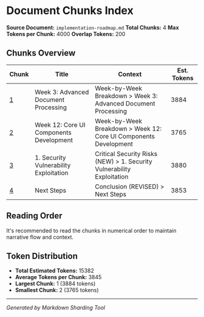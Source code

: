 # Document Chunks Index

**Source Document:** `implementation-roadmap.md`
**Total Chunks:** 4
**Max Tokens per Chunk:** 4000
**Overlap Tokens:** 200

## Chunks Overview

| Chunk | Title | Context | Est. Tokens |
|-------|-------|---------|-------------|
| [1](./chunk_001_week_3_advanced_document_processing.md) | Week 3: Advanced Document Processing | Week-by-Week Breakdown > Week 3: Advanced Document Processing | 3884 |
| [2](./chunk_002_week_12_core_ui_components_development.md) | Week 12: Core UI Components Development | Week-by-Week Breakdown > Week 12: Core UI Components Development | 3765 |
| [3](./chunk_003_1_security_vulnerability_exploitation.md) | 1. Security Vulnerability Exploitation | Critical Security Risks (NEW) > 1. Security Vulnerability Exploitation | 3880 |
| [4](./chunk_004_next_steps.md) | Next Steps | Conclusion (REVISED) > Next Steps | 3853 |


## Reading Order

It's recommended to read the chunks in numerical order to maintain narrative flow and context.

## Token Distribution

- **Total Estimated Tokens:** 15382
- **Average Tokens per Chunk:** 3845
- **Largest Chunk:** 1 (3884 tokens)
- **Smallest Chunk:** 2 (3765 tokens)

---
*Generated by Markdown Sharding Tool*
